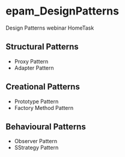 # epam_DesignPatterns
Design Patterns webinar HomeTask

## Structural Patterns
- Proxy Pattern
- Adapter Pattern

## Creational Patterns
- Prototype Pattern
- Factory Method Pattern

## Behavioural Patterns
- Observer Pattern
- SStrategy Pattern
